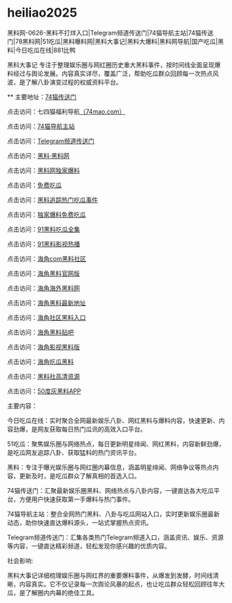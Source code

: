 # heiliao2025
黑料网-0626-黑料不打烊入口|Telegram频道传送门|74猫导航主站|74猫传送门|78黑料网|51吃瓜|黑料曝料网|黑料大事记|黑料大爆料|黑料网导航|国产吃瓜|黑料|今日吃瓜在线|881比鸭

黑料大事记 专注于整理娱乐圈与网红圈历史重大黑料事件，按时间线全面呈现爆料经过与舆论发展。内容真实详尽，覆盖广泛，帮助吃瓜群众回顾每一次热点风波，是了解八卦演变过程的权威资料平台。

** 主要地址：<a href="https://74mao.com/">74猫传送门</a>

点击访问：七四猫福利导航<a href="https://74mao.com/">（74mao.com）</a>

点击访问：<a href="https://74mao.com/">74猫导航主站</a>

点击访问：<a href="https://74mao.com/">Telegram频道传送门</a>

点击访问：<a href="https://heiliaolvzlu3.pages.dev">黑料·黑料网</a>

点击访问：<a href="https://heiliaoyvnrda.pages.dev">黑料网独家爆料</a>

点击访问：<a href="https://heiliaoxey7ic.pages.dev">免费吃瓜</a>

点击访问：<a href="https://heiliaoal51na.pages.dev">黑料追踪热门吃瓜事件</a>

点击访问：<a href="https://heiliaoavkush.pages.dev">独家爆料免费吃瓜</a>

点击访问：<a href="https://hj-696.pages.dev/">91黑料吃瓜全集</a>  

点击访问：<a href="https://hj-697.pages.dev/">91黑料影视热播</a>  

点击访问：<a href="https://hj-1027.pages.dev/">海角com黑料社区</a>  

点击访问：<a href="https://hj-1028.pages.dev/">海角黑料官网版</a>  

点击访问：<a href="https://hj-1029.pages.dev/">海角海外黑料网</a>  

点击访问：<a href="https://hj-1030.pages.dev/">海角黑料最新地址</a>  

点击访问：<a href="https://hj-1031.pages.dev/">海角社区黑料入口</a>  

点击访问：<a href="https://hj-1032.pages.dev/">海角黑料贴吧</a>  

点击访问：<a href="https://hj-1033.pages.dev/">海角影视黑料版</a>  

点击访问：<a href="https://hj-1034.pages.dev/">海角吃瓜黑料</a>  

点击访问：<a href="https://hls-19.pages.dev/">黑料社高清资源</a>  

点击访问：<a href="https://50dh-01.pages.dev/">50度灰黑料APP</a>  

主要内容：

今日吃瓜在线：实时聚合全网最新娱乐八卦、网红黑料与爆料内容，快速更新、内容劲爆，是网友获取每日热门瓜讯的高效入口平台。

51吃瓜：聚焦娱乐圈与网络热点，每日更新明星绯闻、网红黑料，内容新鲜劲爆，是吃瓜网友追踪八卦、获取猛料的热门资讯平台。

黑料：专注于曝光娱乐圈与网红圈内幕信息，涵盖明星绯闻、网络争议等热点内容，更新及时，是吃瓜群众了解真相的首选入口。

74猫传送门：汇聚最新娱乐圈黑料、网络热点与八卦内容，一键直达各大吃瓜平台，方便用户快速获取第一手爆料与热门事件。

74猫导航主站：整合全网热门黑料、八卦与吃瓜网站入口，实时更新娱乐圈最新动态，助你快速直达爆料源头，一站式掌握热点资讯。

Telegram频道传送门：汇集各类热门Telegram频道入口，涵盖资讯、娱乐、资源等内容，一键直达精彩频道，轻松发现你感兴趣的优质内容。

社会影响:

黑料大事记详细梳理娱乐圈与网红界的重要爆料事件，从爆发到发酵，时间线清晰，内容真实。它不仅记录每一次舆论风暴的起点，也让吃瓜群众轻松回顾往年大瓜，是了解圈内内幕的绝佳工具。

<span style="display:none;">[Canonical link](https://github.com/hihi20250626/viv6）</span>
